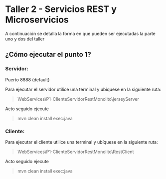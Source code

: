 # Taller 2 - Servicios REST y Microservicios
A continuación se detalla la forma en que pueden ser ejecutadas la parte uno y dos del taller

## ¿Cómo ejecutar el punto 1?

### Servidor: 
Puerto 8888 (default)

Para ejecutar el servidor utilice una terminal y ubíquese en la siguiente ruta: 
> WebServices\P1-ClienteServidorRestMonolito\jerseyServer  

Acto seguido ejecute
> mvn clean install exec:java

### Cliente:
Para ejecutar el cliente utilice una terminal y ubíquese en la siguiente ruta: 
> WebServices\P1-ClienteServidorRestMonolito\RestClient

Acto seguido ejecute
> mvn clean install exec:java


